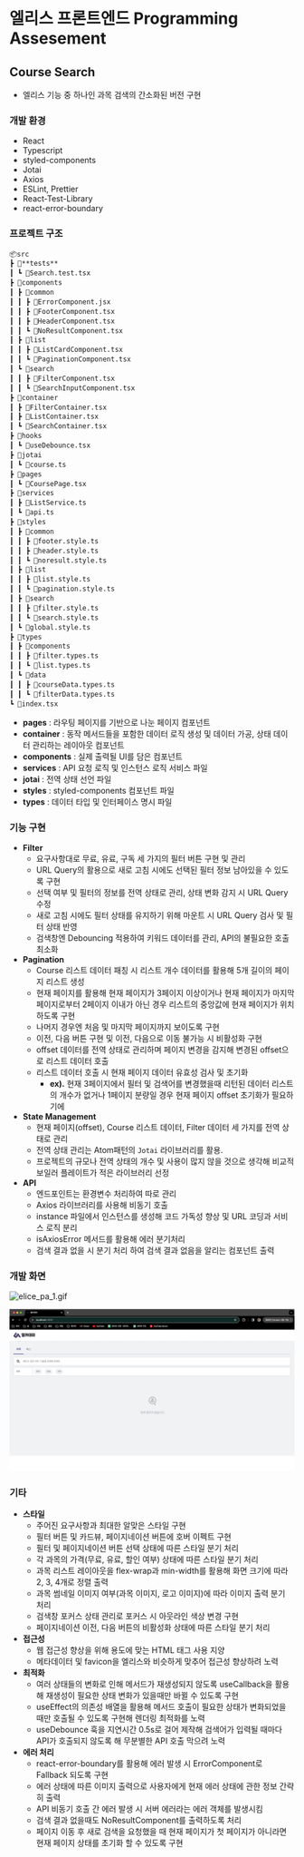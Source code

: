 # 엘리스 프론트엔드 Programming Assesement

## Course Search

- 엘리스 기능 중 하나인 과목 검색의 간소화된 버전 구현

### 개발 환경

- React
- Typescript
- styled-components
- Jotai
- Axios
- ESLint, Prettier
- React-Test-Library
- react-error-boundary

### 프로젝트 구조

```md
📦src
┣ 📂**tests**
┃ ┗ 📜Search.test.tsx
┣ 📂components
┃ ┣ 📂common
┃ ┃ ┣ 📜ErrorComponent.jsx
┃ ┃ ┣ 📜FooterComponent.tsx
┃ ┃ ┣ 📜HeaderComponent.tsx
┃ ┃ ┗ 📜NoResultComponent.tsx
┃ ┣ 📂list
┃ ┃ ┣ 📜ListCardComponent.tsx
┃ ┃ ┗ 📜PaginationComponent.tsx
┃ ┗ 📂search
┃ ┃ ┣ 📜FilterComponent.tsx
┃ ┃ ┗ 📜SearchInputComponent.tsx
┣ 📂container
┃ ┣ 📜FilterContainer.tsx
┃ ┣ 📜ListContainer.tsx
┃ ┗ 📜SearchContainer.tsx
┣ 📂hooks
┃ ┗ 📜useDebounce.tsx
┣ 📂jotai
┃ ┗ 📜course.ts
┣ 📂pages
┃ ┗ 📜CoursePage.tsx
┣ 📂services
┃ ┣ 📜ListService.ts
┃ ┗ 📜api.ts
┣ 📂styles
┃ ┣ 📂common
┃ ┃ ┣ 📜footer.style.ts
┃ ┃ ┣ 📜header.style.ts
┃ ┃ ┗ 📜noresult.style.ts
┃ ┣ 📂list
┃ ┃ ┣ 📜list.style.ts
┃ ┃ ┗ 📜pagination.style.ts
┃ ┣ 📂search
┃ ┃ ┣ 📜filter.style.ts
┃ ┃ ┗ 📜search.style.ts
┃ ┗ 📜global.style.ts
┣ 📂types
┃ ┣ 📂components
┃ ┃ ┣ 📜filter.types.ts
┃ ┃ ┗ 📜list.types.ts
┃ ┗ 📂data
┃ ┃ ┣ 📜courseData.types.ts
┃ ┃ ┗ 📜filterData.types.ts
┗ 📜index.tsx
```

- **pages** : 라우팅 페이지를 기반으로 나눈 페이지 컴포넌트
- **container** : 동작 메서드들을 포함한 데이터 로직 생성 및 데이터 가공, 상태 데이터 관리하는 레이아웃 컴포넌트
- **components** : 실제 출력될 UI를 담은 컴포넌트
- **services** : API 요청 로직 및 인스턴스 로직 서비스 파일
- **jotai** : 전역 상태 선언 파일
- **styles** : styled-components 컴포넌트 파일
- **types** : 데이터 타입 및 인터페이스 명시 파일

### 기능 구현

- **Filter**
  - 요구사항대로 무료, 유료, 구독 세 가지의 필터 버튼 구현 및 관리
  - URL Query의 활용으로 새로 고침 시에도 선택된 필터 정보 남아있을 수 있도록 구현
  - 선택 여부 및 필터의 정보를 전역 상태로 관리, 상태 변화 감지 시 URL Query 수정
  - 새로 고침 시에도 필터 상태를 유지하기 위해 마운트 시 URL Query 검사 및 필터 상태 반영
  - 검색창엔 Debouncing 적용하여 키워드 데이터를 관리, API의 불필요한 호출 최소화
- **Pagination**
  - Course 리스트 데이터 패칭 시 리스트 개수 데이터를 활용해 5개 길이의 페이지 리스트 생성
  - 현재 페이지를 활용해 현재 페이지가 3페이지 이상이거나 현재 페이지가 마지막 페이지로부터 2페이지 이내가 아닌 경우 리스트의 중앙값에 현재 페이지가 위치하도록 구현
  - 나머지 경우엔 처음 및 마지막 페이지까지 보이도록 구현
  - 이전, 다음 버튼 구현 및 이전, 다음으로 이동 불가능 시 비활성화 구현
  - offset 데이터를 전역 상태로 관리하며 페이지 변경을 감지해 변경된 offset으로 리스트 데이터 호출
  - 리스트 데이터 호출 시 현재 페이지 데이터 유효성 검사 및 초기화
    - **ex).** 현재 3페이지에서 필터 및 검색어를 변경했을때 리턴된 데이터 리스트의 개수가 없거나 1페이지 분량일 경우 현재 페이지 offset 초기화가 필요하기에
- **State Management**
  - 현재 페이지(offset), Course 리스트 데이터, Filter 데이터 세 가지를 전역 상태로 관리
  - 전역 상태 관리는 Atom패턴의 `Jotai` 라이브러리를 활용.
  - 프로젝트의 규모나 전역 상태의 개수 및 사용이 많지 않을 것으로 생각해 비교적 보일러 플레이트가 적은 라이브러리 선정
- **API**
  - 엔드포인트는 환경변수 처리하여 따로 관리
  - Axios 라이브러리를 사용해 비동기 호출
  - instance 파일에서 인스턴스를 생성해 코드 가독성 향상 및 URL 코딩과 서비스 로직 분리
  - isAxiosError 메서드를 활용해 에러 분기처리
  - 검색 결과 없을 시 분기 처리 하여 검색 결과 없음을 알리는 컴포넌트 출력

### 개발 화면

![elice_pa_1.gif](./exec/elice_pa_1.gif)

![elice_pa_2.gif](./exec/elice_pa_2.gif)

### 기타

- **스타일**
  - 주어진 요구사항과 최대한 알맞은 스타일 구현
  - 필터 버튼 및 카드뷰, 페이지네이션 버튼에 호버 이펙트 구현
  - 필터 및 페이지네이션 버튼 선택 상태에 따른 스타일 분기 처리
  - 각 과목의 가격(무료, 유료, 할인 여부) 상태에 따른 스타일 분기 처리
  - 과목 리스트 레이아웃을 flex-wrap과 min-width를 활용해 화면 크기에 따라 2, 3, 4개로 정렬 출력
  - 과목 썸네일 이미지 여부(과목 이미지, 로고 이미지)에 따라 이미지 출력 분기 처리
  - 검색창 포커스 상태 관리로 포커스 시 아웃라인 색상 변경 구현
  - 페이지네이션 이전, 다음 버튼의 비활성화 상태에 따른 스타일 분기 처리
- **접근성**
  - 웹 접근성 향상을 위해 용도에 맞는 HTML 태그 사용 지양
  - 메타데이터 및 favicon을 엘리스와 비슷하게 맞추어 접근성 향상하려 노력
- **최적화**
  - 여러 상태들의 변화로 인해 메서드가 재생성되지 않도록 useCallback을 활용해 재생성이 필요한 상태 변화가 있을때만 바뀔 수 있도록 구현
  - useEffect의 의존성 배열을 활용해 메서드 호출이 필요한 상태가 변화되었을 때만 호출될 수 있도록 구현해 렌더링 최적화를 노력
  - useDebounce 훅을 지연시간 0.5s로 걸어 제작해 검색어가 입력될 때마다 API가 호출되지 않도록 해 무분별한 API 호출 막으려 노력
- **에러 처리**
  - react-error-boundary를 활용해 에러 발생 시 ErrorComponent로 Fallback 되도록 구현
  - 에러 상태에 따른 이미지 출력으로 사용자에게 현재 에러 상태에 관한 정보 간략히 출력
  - API 비동기 호출 간 에러 발생 시 서버 에러라는 에러 객체를 발생시킴
  - 검색 결과 없을때도 NoResultComponent를 출력하도록 처리
  - 페이지 이동 후 새로 검색을 요청했을 때 현재 페이지가 첫 페이지가 아니라면 현재 페이지 상태를 초기화 할 수 있도록 구현
